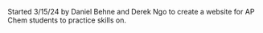 Started 3/15/24 by Daniel Behne and Derek Ngo to create a website for AP Chem students to practice skills on.
